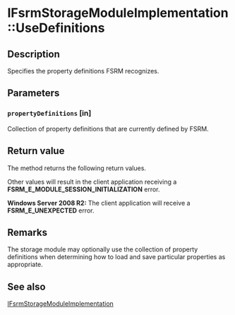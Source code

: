 # IFsrmStorageModuleImplementation::UseDefinitions

## Description

Specifies the property definitions FSRM recognizes.

## Parameters

### `propertyDefinitions` [in]

Collection of property definitions that are currently defined by FSRM.

## Return value

The method returns the following return values.

Other values will result in the client application receiving a
**FSRM_E_MODULE_SESSION_INITIALIZATION** error.

**Windows Server 2008 R2:** The client application will receive a **FSRM_E_UNEXPECTED** error.

## Remarks

The storage module may optionally use the collection of property definitions when determining how to load and
save particular properties as appropriate.

## See also

[IFsrmStorageModuleImplementation](https://learn.microsoft.com/previous-versions/windows/desktop/api/fsrmpipeline/nn-fsrmpipeline-ifsrmstoragemoduleimplementation)